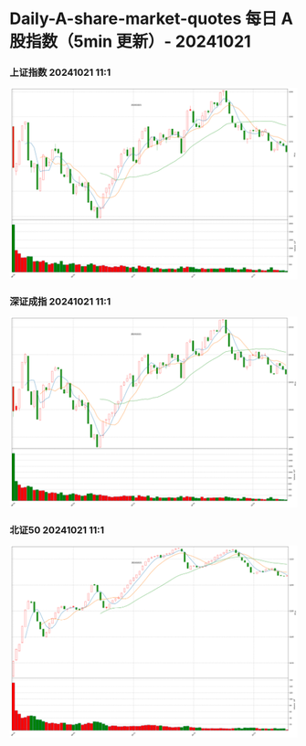 
# Daily-A-share-market-quotes 每日 A 股指数（5min 更新）- 20241021

### 上证指数 20241021 11:1
![](./fig/2024/10/20241021-sh000001.png)

### 深证成指 20241021 11:1
![](./fig/2024/10/20241021-sz399001.png)

### 北证50 20241021 11:1
![](./fig/2024/10/20241021-bj899050.png)

